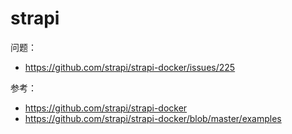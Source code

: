 # strapi

问题：

- https://github.com/strapi/strapi-docker/issues/225

参考：

- https://github.com/strapi/strapi-docker
- https://github.com/strapi/strapi-docker/blob/master/examples
